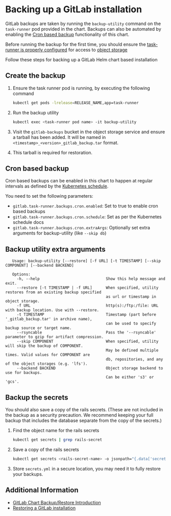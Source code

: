 # Backing up a GitLab installation

GitLab backups are taken by running the `backup-utility` command on the `task-runner` pod provided in the chart. Backups can also be automated by enabling the [Cron based backup](#cron-based-backup) functionality of this chart.

Before running the backup for the first time, you should ensure the [task-runner is properly configured](index.md) for
access to [object storage](index.md#object-storage)

Follow these steps for backing up a GitLab Helm chart based installation

## Create the backup

1. Ensure the task runner pod is running, by executing the following command

   ```sh
   kubectl get pods -lrelease=RELEASE_NAME,app=task-runner
   ```

1. Run the backup utility

   ```sh
   kubectl exec <task-runner pod name> -it backup-utility
   ```

1. Visit the `gitlab-backups` bucket in the object storage service and ensure a tarball has been added. It will be named in `<timestamp>_<version>_gitlab_backup.tar` format.

1. This tarball is required for restoration.

## Cron based backup

Cron based backups can be enabled in this chart to happen at regular intervals as defined by the [Kubernetes schedule](https://kubernetes.io/docs/tasks/job/automated-tasks-with-cron-jobs/#schedule).

You need to set the following parameters:

- `gitlab.task-runner.backups.cron.enabled`: Set to true to enable cron based backups
- `gitlab.task-runner.backups.cron.schedule`: Set as per the Kubernetes schedule docs
- `gitlab.task-runner.backups.cron.extraArgs`: Optionally set extra arguments for backup-utility (like `--skip db`)

## Backup utility extra arguments
```
   Usage: backup-utility [--restore] [-f URL] [-t TIMESTAMP] [--skip COMPONENT] [--backend BACKEND]

   Options:
     -h, --help                             Show this help message and exit.
     --restore [-t TIMESTAMP | -f URL]      When specified, utility restores from an existing backup specified
                                            as url or timestamp in object storage.
     -f URL                                 http(s):/ftp:/file: URL with backup location. Use with --restore.
     -t TIMESTAMP                           Timestamp (part before '_gitlab_backup.tar' in archive name),
                                            can be used to specify backup source or target name.
     --rsyncable                            Pass the '--rsyncable' parameter to gzip for artifact compression.
     --skip COMPONENT                       When specified, utility will skip the backup of COMPONENT.
                                            May be defined multiple times. Valid values for COMPONENT are
                                            db, repositories, and any of the object storages (e.g. 'lfs').
     --backend BACKEND                      Object storage backend to use for backups.
                                            Can be either 's3' or 'gcs'.
```

## Backup the secrets

You should also save a copy of the rails secrets. (These are not included in the backup as a security precaution. We recommend keeping your full backup that includes the database separate from the copy of the secrets.)

1. Find the object name for the rails secrets

   ```sh
   kubectl get secrets | grep rails-secret
   ```

1. Save a copy of the rails secrets

   ```sh
   kubectl get secrets <rails-secret-name> -o jsonpath="{.data['secrets\.yml']}" | base64 --decode > secrets.yaml
   ```

1. Store `secrets.yml` in a secure location, you may need it to fully restore your backups.

## Additional Information

- [GitLab Chart Backup/Restore Introduction](index.md)
- [Restoring a GitLab installation](restore.md)
